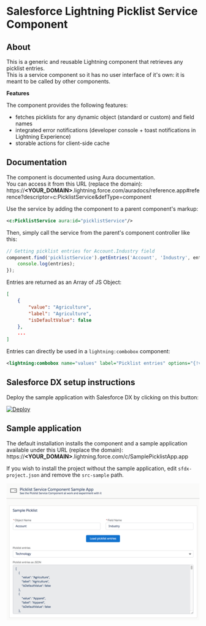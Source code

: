 # Salesforce Lightning Picklist Service Component

## About
This is a generic and reusable Lightning component that retrieves any picklist entries.<br/>
This is a service component so it has no user interface of it's own: it is meant to be called by other components.

<b>Features</b>

The component provides the following features:
- fetches picklists for any dynamic object (standard or custom) and field names
- integrated error notifications (developer console + toast notifications in Lightning Experience)
- storable actions for client-side cache

## Documentation
The component is documented using Aura documentation.<br/>
You can access it from this URL (replace the domain):<br/>
https://<b>&lt;YOUR_DOMAIN&gt;</b>.lightning.force.com/auradocs/reference.app#reference?descriptor=c:PicklistService&defType=component


Use the service by adding the component to a parent component's markup:
```xml
<c:PicklistService aura:id="picklistService"/>
```

Then, simply call the service from the parent's component controller like this:
```js
// Getting picklist entries for Account.Industry field
component.find('picklistService').getEntries('Account', 'Industry', entries => {
    console.log(entries);
});
```

Entries are returned as an Array of JS Object:
```json
[
    {
        "value": "Agriculture",
        "label": "Agriculture",
        "isDefaultValue": false
    },
    ...
]
```

Entries can directly be used in a `lightning:combobox` component:
```xml
<lightning:combobox name="values" label="Picklist entries" options="{!v.entries}"/>
```

## Salesforce DX setup instructions
Deploy the sample application with Salesforce DX by clicking on this button:

[![Deploy](https://deploy-to-sfdx.com/dist/assets/images/DeployToSFDX.svg)](https://deploy-to-sfdx.com)


## Sample application
The default installation installs the component and a sample application available under this URL (replace the domain):<br/>
https://<b>&lt;YOUR_DOMAIN&gt;</b>.lightning.force.com/c/SamplePicklistApp.app

If you wish to install the project without the sample application, edit `sfdx-project.json` and remove the `src-sample` path.

<img src="gfx/picklist-sample-app.png" align="center" alt="Sample app screenshot"/>

